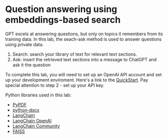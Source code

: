 # Question answering using embeddings-based search

GPT excels at answering questions, but only on topics it remembers from its training data.  In this lab, the seach-ask method is used to answer questions using private data.

1. Search: search your library of text for relevant text sections.
2. Ask: insert the retrieved text sections into a message to ChatGPT and ask it the question

To complete this lab, you will need to set up an OpenAI API account and set up your development enviroment. Here's a link to the [QuickStart](https://platform.openai.com/docs/quickstart?context=python). Pay special attention to step 2 - set up your API key.

Python libraries used in this lab:

- [PyPDF](https://pypdf.readthedocs.io/en/stable/)
- [python-docx](https://python-docx.readthedocs.io/en/latest/)
- [LangChain](https://www.langchain.com)
- [LangChain OpenAI](https://python.langchain.com/docs/integrations/llms/openai/)
- [LangChain Community](https://api.python.langchain.com/en/latest/community_api_reference.html)
- [FAISS](https://github.com/facebookresearch/faiss)
